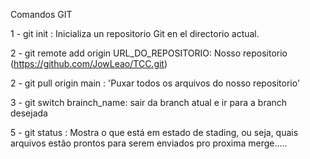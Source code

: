 Comandos GIT

1 - git init : Inicializa un repositorio Git en el directorio actual.

2 - git remote add origin URL_DO_REPOSITORIO: Nosso repositorio (https://github.com/JowLeao/TCC.git)

2 - git pull  origin main : 'Puxar todos os arquivos do nosso repositorio'

3 - git switch brainch_name: sair da branch atual e ir para a branch desejada

5 - git status : Mostra  o que está em estado de stading, ou seja, quais arquivos estão prontos para serem enviados pro proxima merge.....